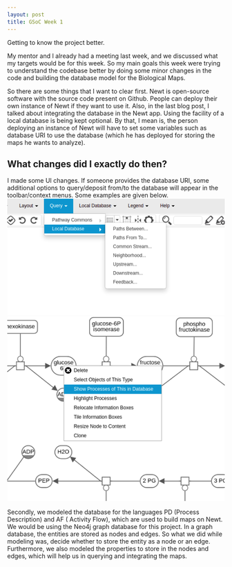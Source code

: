 ```yaml
---
layout: post
title: GSoC Week 1
---
```


Getting to know the project better.

My mentor and I already had a meeting last week, and we discussed what my targets would be for this week. So my main goals this week were trying to understand the codebase better by doing some minor changes in the code and building the database model for the Biological Maps.

So there are some things that I want to clear first. Newt is open-source software with the source code present on Github. People can deploy their own instance of Newt if they want to use it. Also, in the last blog post, I talked about integrating the database in the Newt app. Using the facility of a local database is being kept optional. By that, I mean is, the person deploying an instance of Newt will have to set some variables such as database URI to use the database (which he has deployed for storing the maps he wants to analyze).

## What changes did I exactly do then?

I made some UI changes. If someone provides the database URI, some additional options to query/deposit from/to the database will appear in the toolbar/context menus. Some examples are given below.
<br>
![Query From Database](/assets/images/GSOC_W1_P1.png)
<br>
![Context Menu option](/assets/images/GSOC_W1_P2.png)

Secondly, we modeled the database for the languages PD (Process Description) and AF ( Activity Flow), which are used to build maps on Newt. We would be using the Neo4j graph database for this project. In a graph database, the entities are stored as nodes and edges. So what we did while modeling was, decide whether to store the entity as a node or an edge. Furthermore, we also modeled the properties to store in the nodes and edges, which will help us in querying and integrating the maps.
